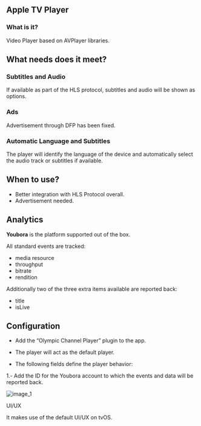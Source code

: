 ## Apple TV Player

### What is it?

Video Player based on AVPlayer libraries.

## What needs does it meet?


### Subtitles and Audio

If available as part of the HLS protocol, subtitles and audio will be shown as options.

### Ads

Advertisement through DFP has been fixed.

### Automatic Language and Subtitles

The player will identify the language of the device and automatically select the audio track or subtitles if available.

## When to use?

- Better integration with HLS Protocol overall.
- Advertisement needed.

## Analytics

**Youbora** is the platform supported out of the box.

All standard events are tracked:

- media resource
- throughput
- bitrate
- rendition

Additionally two of the three extra items available are reported back:

- title
- isLive

## Configuration

- Add the “Olympic Channel Player” plugin to the app.

- The player will act as the default player.

- The following fields define the player behavior:



1.- Add the ID for the Youbora account to which the events and data will be reported back.

![image_1](https://github.com/applicaster/latam-product-documentation/blob/master/Apple_tv_player/ss_1.png?raw=true)

UI/UX

It makes use of the default UI/UX on tvOS.